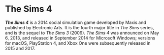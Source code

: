 # The Sims 4

***The Sims 4*** is a 2014 social simulation game developed by Maxis and published by Electronic Arts. It is the fourth major title in *The Sims* series, and is the sequel to *The Sims 3* (2009). *The Sims 4* was announced on May 6, 2013, and released in September 2014 for Microsoft Windows; versions for macOS, PlayStation 4, and Xbox One were subsequently released in 2015 and 2017.